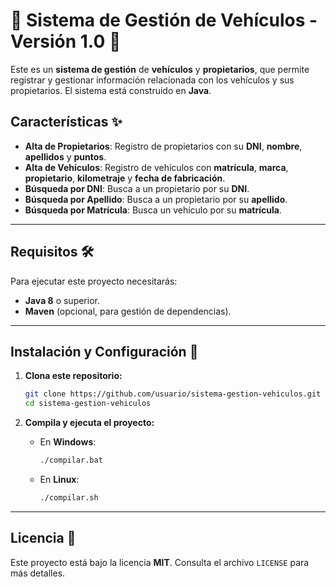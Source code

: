 # 🚗 **Sistema de Gestión de Vehículos** - **Versión 1.0** 🚗

Este es un **sistema de gestión** de **vehículos** y **propietarios**, que permite registrar y gestionar información relacionada con los vehículos y sus propietarios. El sistema está construido en **Java**.

## **Características** ✨

- **Alta de Propietarios**: Registro de propietarios con su **DNI**, **nombre**, **apellidos** y **puntos**.
- **Alta de Vehículos**: Registro de vehículos con **matrícula**, **marca**, **propietario**, **kilometraje** y **fecha de fabricación**.
- **Búsqueda por DNI**: Busca a un propietario por su **DNI**.
- **Búsqueda por Apellido**: Busca a un propietario por su **apellido**.
- **Búsqueda por Matrícula**: Busca un vehículo por su **matrícula**.

---

## **Requisitos** 🛠️

Para ejecutar este proyecto necesitarás:

- **Java 8** o superior.
- **Maven** (opcional, para gestión de dependencias).

---

## **Instalación y Configuración** 🚀

1. **Clona este repositorio:**
   ```sh
   git clone https://github.com/usuario/sistema-gestion-vehiculos.git
   cd sistema-gestion-vehiculos
   ```

2. **Compila y ejecuta el proyecto:**
   - En **Windows**:
     ```sh
     ./compilar.bat
     ```
   - En **Linux**:
     ```sh
     ./compilar.sh
     ```

---

## **Licencia** 📜

Este proyecto está bajo la licencia **MIT**. Consulta el archivo `LICENSE` para más detalles.
